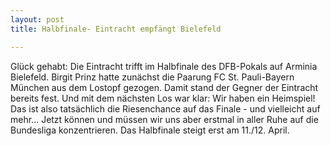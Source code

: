 ```yaml
---
layout: post
title: Halbfinale- Eintracht empfängt Bielefeld

---
```


Glück gehabt: Die Eintracht trifft im Halbfinale des DFB-Pokals auf Arminia Bielefeld. Birgit Prinz hatte zunächst die Paarung FC St. Pauli-Bayern München aus dem Lostopf gezogen. Damit stand der Gegner der Eintracht bereits fest. Und mit dem nächsten Los war klar: Wir haben ein Heimspiel! Das ist also tatsächlich die Riesenchance auf das Finale - und vielleicht auf mehr... Jetzt können und müssen wir uns aber erstmal in aller Ruhe auf die Bundesliga konzentrieren. Das Halbfinale steigt erst am 11./12. April.


